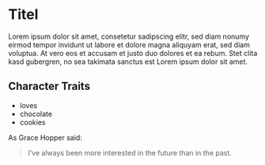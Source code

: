 # Titel
Lorem ipsum dolor sit amet, consetetur sadipscing elitr, sed diam nonumy eirmod tempor invidunt 
ut labore et dolore magna aliquyam erat, sed diam voluptua. At vero eos et accusam et justo 
duo dolores et ea rebum. Stet clita kasd gubergren, no sea takimata sanctus est Lorem ipsum 
dolor sit amet.

## Character Traits
* loves 
* chocolate 
* cookies

As Grace Hopper said:
> I’ve always been more interested
> in the future than in the past.